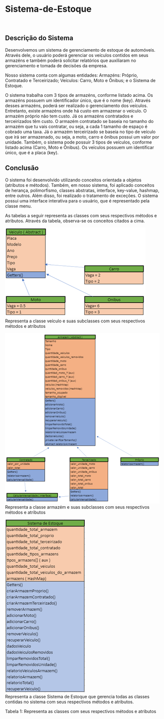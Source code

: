 # Sistema-de-Estoque
<br>

## Descrição do Sistema

  Desenvolvemos um sistema de gerenciamento de estoque de automóveis. Através dele, o usuário poderá gerenciar os veículos contidos em seus armazéns e também poderá solicitar relatórios que auxiliaram no gerenciamento e tomada de decisões da empresa. 

  Nosso sistema conta com algumas entidades: Armazéns: Próprio, Contratado e Terceirizado; Veículos: Carro, Moto e Ônibus; e o Sistema de Estoque. 

  O sistema trabalha com 3 tipos de armazéns, conforme listado acima. Os armazéns possuem um identificador único, que é o nome (key). Através desses armazéns, poderá ser realizado o gerenciamento dos veículos.  Entretanto, existe armazéns onde há custo em armazenar o veículo. O armazém próprio não tem custo. Já os armazéns contratados e terceirizados têm custo. O armazém contratado se baseia no tamanho do armazém que tu vais contratar, ou seja, a cada 1 tamanho de espaço é cobrado uma taxa. Já o armazém terceirizado se baseia no tipo de veículo que irá ser armazenado, ou seja, a moto, carro e ônibus possui um valor por unidade. 
  Também, o sistema pode possuir 3 tipos de veículos, conforme listado acima (Carro, Moto e Ônibus). Os veículos possuem um identificar único, que é a placa (key). 

## Conclusão
  O sistema foi desenvolvido utilizando conceitos orientada a objetos (atributos e métodos). Também, em nosso sistema, foi aplicado conceitos de herança, polimorfismo, classes abstratas, interface, key-value, hashmap, entre outros. Além disso, foi realizado o tratamento de exceções. O sistema possui uma interface interativa para o usuário, que é representado pela classe menu. 

  As tabelas a seguir representa as classes com seus respectivos métodos e atributos. Através da tabela, observa-se os conceitos citados a cima. 

![](img//tabela.png) <br>
Representa a classe veículo e suas subclasses com seus respectivos métodos e atributos 

![](img//tabela1.png) <br>
Representa a classe armazém e suas subclasses com seus respectivos métodos e atributos 

![](img//tabela2.png) <br>
Representa a classe Sistema de Estoque que gerencia todas as classes contidas no sistema com seus respectivos métodos e atributos. 


Tabela 1: Representa as classes com seus respectivos métodos e atributos
